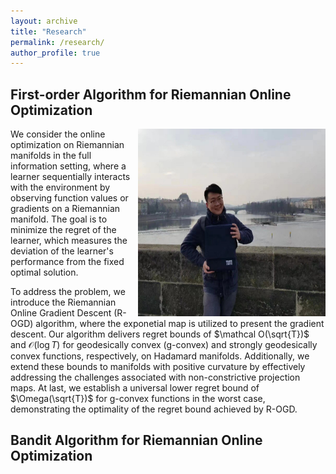 ```yaml
---
layout: archive
title: "Research"
permalink: /research/
author_profile: true
---
```


## First-order Algorithm for Riemannian Online Optimization  

<img width="300" height="300" align="right" margin-left=50 src="../images/1.jpg" />

We consider the online optimization on Riemannian manifolds in the full information setting, 
where a learner sequentially interacts with the environment by observing function values or gradients on a Riemannian manifold.
The goal is to minimize the regret of the learner, which measures the deviation of the learner's performance from the fixed optimal solution.   

To address the problem, we introduce the Riemannian Online Gradient Descent (R-OGD) algorithm, where the exponetial map is utilized to present the gradient descent. Our algorithm delivers regret bounds of $\mathcal O(\sqrt{T})$ and $\mathcal O(\log T)$ for geodesically convex (g-convex) and strongly geodesically convex functions, respectively, on Hadamard manifolds. Additionally, we extend these bounds to manifolds with positive curvature by effectively addressing the challenges associated with non-constrictive projection maps. At last, we establish a universal lower regret bound of $\Omega(\sqrt{T})$ for g-convex functions in the worst case, demonstrating the optimality of the regret bound achieved by R-OGD.


## Bandit Algorithm for Riemannian Online Optimization  
